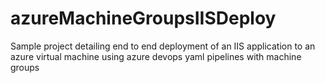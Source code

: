 # azureMachineGroupsIISDeploy
Sample project detailing end to end deployment of an IIS application to an azure virtual machine using azure devops yaml pipelines with machine groups
